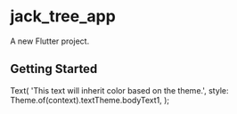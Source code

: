 # jack_tree_app

A new Flutter project.

## Getting Started

Text(
      'This text will inherit color based on the theme.',
      style: Theme.of(context).textTheme.bodyText1,
    );